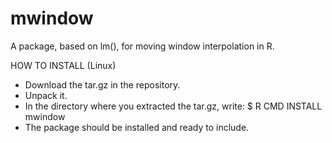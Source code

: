 # mwindow
A package, based on lm(), for moving window interpolation in R. 

HOW TO INSTALL (Linux)
- Download the tar.gz in the repository.
- Unpack it.
- In the directory where you extracted the tar.gz, write:
$ R CMD INSTALL mwindow
- The package should be installed and ready to include.
